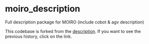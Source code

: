 # moiro_description
Full description package for MOIRO (include cobot & agv description)

This codebase is forked from the [description](https://github.com/MOIRO-KAIROS/description.git). If you want to see the previous history, click on the link.






